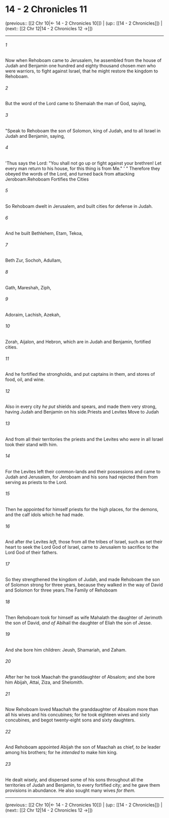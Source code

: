 # 14 - 2 Chronicles 11

(previous:: [[2 Chr 10|← 14 - 2 Chronicles 10]]) | (up:: [[14 - 2 Chronicles]]) | (next:: [[2 Chr 12|14 - 2 Chronicles 12 →]])

***


###### 1 
Now when Rehoboam came to Jerusalem, he assembled from the house of Judah and Benjamin one hundred and eighty thousand chosen _men_ who were warriors, to fight against Israel, that he might restore the kingdom to Rehoboam. 

###### 2 
But the word of the Lord came to Shemaiah the man of God, saying, 

###### 3 
"Speak to Rehoboam the son of Solomon, king of Judah, and to all Israel in Judah and Benjamin, saying, 

###### 4 
'Thus says the Lord: "You shall not go up or fight against your brethren! Let every man return to his house, for this thing is from Me." ' " Therefore they obeyed the words of the Lord, and turned back from attacking Jeroboam.Rehoboam Fortifies the Cities 

###### 5 
So Rehoboam dwelt in Jerusalem, and built cities for defense in Judah. 

###### 6 
And he built Bethlehem, Etam, Tekoa, 

###### 7 
Beth Zur, Sochoh, Adullam, 

###### 8 
Gath, Mareshah, Ziph, 

###### 9 
Adoraim, Lachish, Azekah, 

###### 10 
Zorah, Aijalon, and Hebron, which are in Judah and Benjamin, fortified cities. 

###### 11 
And he fortified the strongholds, and put captains in them, and stores of food, oil, and wine. 

###### 12 
Also in every city _he put_ shields and spears, and made them very strong, having Judah and Benjamin on his side.Priests and Levites Move to Judah 

###### 13 
And from all their territories the priests and the Levites who _were_ in all Israel took their stand with him. 

###### 14 
For the Levites left their common-lands and their possessions and came to Judah and Jerusalem, for Jeroboam and his sons had rejected them from serving as priests to the Lord. 

###### 15 
Then he appointed for himself priests for the high places, for the demons, and the calf idols which he had made. 

###### 16 
And after _the_ Levites _left,_ those from all the tribes of Israel, such as set their heart to seek the Lord God of Israel, came to Jerusalem to sacrifice to the Lord God of their fathers. 

###### 17 
So they strengthened the kingdom of Judah, and made Rehoboam the son of Solomon strong for three years, because they walked in the way of David and Solomon for three years.The Family of Rehoboam 

###### 18 
Then Rehoboam took for himself as wife Mahalath the daughter of Jerimoth the son of David, _and of_ Abihail the daughter of Eliah the son of Jesse. 

###### 19 
And she bore him children: Jeush, Shamariah, and Zaham. 

###### 20 
After her he took Maachah the granddaughter of Absalom; and she bore him Abijah, Attai, Ziza, and Shelomith. 

###### 21 
Now Rehoboam loved Maachah the granddaughter of Absalom more than all his wives and his concubines; for he took eighteen wives and sixty concubines, and begot twenty-eight sons and sixty daughters. 

###### 22 
And Rehoboam appointed Abijah the son of Maachah as chief, _to be_ leader among his brothers; for he _intended_ to make him king. 

###### 23 
He dealt wisely, and dispersed some of his sons throughout all the territories of Judah and Benjamin, to every fortified city; and he gave them provisions in abundance. He also sought many wives _for them._

***

(previous:: [[2 Chr 10|← 14 - 2 Chronicles 10]]) | (up:: [[14 - 2 Chronicles]]) | (next:: [[2 Chr 12|14 - 2 Chronicles 12 →]])
